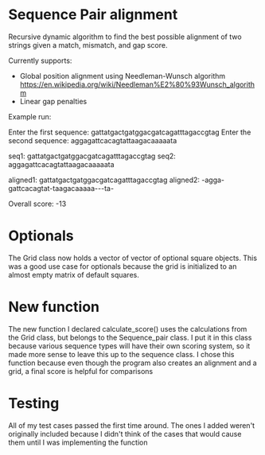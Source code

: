 # Sequence Pair alignment 

Recursive dynamic algorithm to find the best possible alignment of two strings given a match, mismatch, and gap score. 

Currently supports: 
- Global position alignment using Needleman-Wunsch algorithm
https://en.wikipedia.org/wiki/Needleman%E2%80%93Wunsch_algorithm
- Linear gap penalties 

Example run:

Enter the first sequence: gattatgactgatggacgatcagatttagaccgtag
Enter the second sequence: aggagattcacagtattaagacaaaaata


seq1: gattatgactgatggacgatcagatttagaccgtag
seq2: aggagattcacagtattaagacaaaaata

aligned1: gattatgactgatggacgatcagatttagaccgtag
aligned2: -agga-gattcacagtat-taagacaaaaa---ta-

Overall score: -13

# Optionals

The Grid class now holds a vector of vector of optional square objects. 
This was a good use case for optionals because the grid is initialized to an almost empty 
matrix of default squares. 

# New function

The new function I declared calculate_score() uses the calculations from the Grid class, but belongs to the Sequence_pair
class. I put it in this class because various sequence types will have their own scoring system, 
so it made more sense to leave this up to the sequence class. I chose this function because even though
the program also creates an alignment and a grid, a final score is helpful for comparisons

# Testing
All of my test cases passed the first time around. The ones I added weren't originally included 
because I didn't think of the cases that would cause them until I was implementing the function